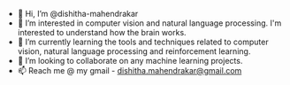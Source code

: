 - 👋 Hi, I’m @dishitha-mahendrakar
- 👀 I’m interested in computer vision and natural language processing. I'm interested to understand how the brain works.
- 🌱 I’m currently learning the tools and techniques related to computer vision, natural language processing and reinforcement learning.
- 💞️ I’m looking to collaborate on any machine learning projects.
- 📫 Reach me @ my gmail - dishitha.mahendrakar@gmail.com

<!---
dishitha-mahendrakar/dishitha-mahendrakar is a ✨ special ✨ repository because its `README.md` (this file) appears on your GitHub profile.
You can click the Preview link to take a look at your changes.
--->
